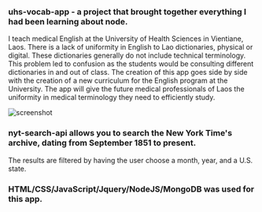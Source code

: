 ### uhs-vocab-app - a project that brought together everything I had been learning about node. 
I teach medical English at the University of Health Sciences in Vientiane, Laos. There is a lack of uniformity
in English to Lao dictionaries, physical or digital. These dictionaries generally do not include technical 
terminology. This problem led to confusion as the students would be consulting different dictionaries in and 
out of class. The creation of this app goes side by side with the creation of a new curriculum for the English 
program at the University. The app will give the future medical professionals of Laos the uniformity in medical 
terminology they need to efficiently study. 

![screenshot](https://github.com/BriNew/nyt-search-api/raw/master/img/nytapiscreenshot1.png)



### nyt-search-api allows you to search the New York Time's archive, dating from September 1851 to present.
The results are filtered by having the user choose a month, year, and a U.S. state.

### HTML/CSS/JavaScript/Jquery/NodeJS/MongoDB was used for this app.
